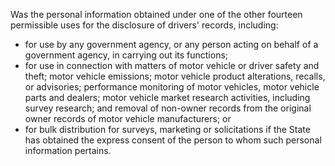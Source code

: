Was the personal information obtained under one of the other fourteen permissible uses for the disclosure of drivers' records, including:

* for use by any government agency, or any person acting on behalf of a government agency, in carrying out its functions;
* for use in connection with matters of motor vehicle or driver safety and theft; motor vehicle emissions; motor vehicle product alterations, recalls, or advisories; performance monitoring of motor vehicles, motor vehicle parts and dealers; motor vehicle market research activities, including survey research; and removal of non-owner records from the original owner records of motor vehicle manufacturers; or
* for bulk distribution for surveys, marketing or solicitations if the State has obtained the express consent of the person to whom such personal information pertains.
